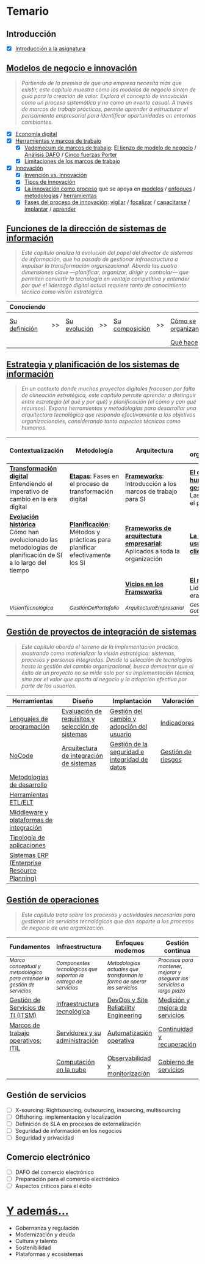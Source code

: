# Temario

## Introducción

- [x] [Introducción a la asignatura](/temario/00-introduccion/README.md)


## [Modelos de negocio e innovación](/temario/01-modelosNegocioInnovacion/README.md)

> *Partiendo de la premisa de que una empresa necesita más que existir, este capítulo muestra cómo los modelos de negocio sirven de guía para la creación de valor. Explora el concepto de innovación como un proceso sistemático y no como un evento casual. A través de marcos de trabajo prácticos, permite aprender a estructurar el pensamiento empresarial para identificar oportunidades en entornos cambiantes.*

- [x] [Economía digital](/temario/01-modelosNegocioInnovacion/economiaDigital.md)
- [x] [Herramientas y marcos de trabajo](/temario/01-modelosNegocioInnovacion/marcosDeTrabajo.md)
  - [x] [Vademecum de marcos de trabajo](/temario/01-modelosNegocioInnovacion/marcosDeTrabajoVademecum.md): [El lienzo de modelo de negocio](/temario/01-modelosNegocioInnovacion/lienzoModeloNegocio/README.md) / [Análisis DAFO](/temario/01-modelosNegocioInnovacion/analisisDAFO/README.md) / [Cinco fuerzas Porter](/temario/01-modelosNegocioInnovacion/fiveForces/README.md)
  - [x] [Limitaciones de los marcos de trabajo](/temario/01-modelosNegocioInnovacion/antiPatrones.md)
- [x] [Innovación](/temario/01-modelosNegocioInnovacion/innovacion/README.md)
  - [x] [Invención vs. Innovación](/temario/01-modelosNegocioInnovacion/innovacion/invencionVsInnovacion.md)
  - [x] [Tipos de innovación](/temario/01-modelosNegocioInnovacion/innovacion/tipos.md)
  - [x] [La innovación como proceso](/temario/01-modelosNegocioInnovacion/innovacion/proceso.md) que se apoya en [modelos](/temario/01-modelosNegocioInnovacion/innovacion/modelos.md) / [enfoques](/temario/01-modelosNegocioInnovacion/innovacion/enfoques.md) / [metodologías](/temario/01-modelosNegocioInnovacion/innovacion/metodologías.md) / [herramientas](/temario/01-modelosNegocioInnovacion/innovacion/herramientas.md)
  - [x] [Fases del proceso de innovación](/temario/01-modelosNegocioInnovacion/innovacion/proceso.md): [vigilar](/temario/01-modelosNegocioInnovacion/innovacion/vigilanciaTecnologica.md) / [focalizar](/temario/01-modelosNegocioInnovacion/innovacion/focalizar.md) / [capacitarse](/temario/01-modelosNegocioInnovacion/innovacion/capacitarse.md) / [implantar](/temario/01-modelosNegocioInnovacion/innovacion/implantar.md) / [aprender](/temario/01-modelosNegocioInnovacion/innovacion/aprender.md)

## [Funciones de la dirección de sistemas de información](/temario/02-funcionesDSI/README.md)

> *Este capítulo analiza la evolución del papel del director de sistemas de información, que ha pasado de gestionar infraestructura a impulsar la transformación organizacional. Aborda las cuatro dimensiones clave —planificar, organizar, dirigir y controlar— que permiten convertir la tecnología en ventaja competitiva y entender por qué el liderazgo digital actual requiere tanto de conocimiento técnico como visión estratégica.*

<div align=center>

|Conociendo|||||||||
|-|-|-|-|-|-|-|-|-|
|[Su definición](/temario/02-funcionesDSI/definicion.md)|>>|[Su evolución](/temario/02-funcionesDSI/evolucion.md)|>>|[Su composición](/temario/02-funcionesDSI/componentes.md)|>>|[Cómo se organizan](/temario/02-funcionesDSI/organizacion.md)|>>|[Qué  actividades abarca](/temario/02-funcionesDSI/actividades.md)
|||||||[Qué hace](/temario/02-funcionesDSI/elDirector.md)

</div>

## [Estrategia y planificación de los sistemas de información](03-estrategia/README.md)

> *En un contexto donde muchos proyectos digitales fracasan por falta de alineación estratégica, este capítulo permite aprender a distinguir entre estrategia (el qué y por qué) y planificación (el cómo y con qué recursos). Expone herramientas y metodologías para desarrollar una arquitectura tecnológica que responda efectivamente a los objetivos organizacionales, considerando tanto aspectos técnicos como humanos.*

<div align=center>


|Contextualización|Metodología|Arquitectura|Aspectos organizacionales|Aspectos técnicos y de control|
|-|-|-|-|-|
|[**Transformación digital**](03-estrategia/transformacionDigital.md)<br>Entendiendo el imperativo de cambio en la era digital|[**Etapas**](03-estrategia/etapas.md): Fases en el proceso de transformación digital|[**Frameworks**](03-estrategia/frameworks.md): Introducción a los marcos de trabajo para SI|[**El capital humano y su gestión**](03-estrategia/gestionCapitalHumano.md)<br>Las personas en el proceso|[**Ciberseguridad**](03-estrategia/ciberseguridad.md): Protección de activos de información|
|[**Evolución histórica**](03-estrategia/evolucion.md)<br>Cómo han evolucionado las metodologías de planificación de SI a lo largo del tiempo|[**Planificación**](03-estrategia/planificacion.md): Métodos y prácticas para planificar efectivamente los SI|[**Frameworks de arquitectura empresarial**](03-estrategia/frameworksArquitecturaEmpresarial.md): Aplicados a toda la organización|[**La organización: usuarios-clientes**](03-estrategia/organizacion.md)|[**Evaluación y control de proyectos**](03-estrategia/evaluacionProyectos.md)|
|||[**Vicios en los Frameworks**](03-estrategia/viciosFrameworks.md)|[**El rol del CIO**](03-estrategia/rolDelCIO.md)<br>Liderazgo en la era digital||
|<sub>*VisionTecnológica*|<sub>*GestiónDelPortafolio*|<sub>*ArquitecturaEmpresarial*|<sub>*GestiónDelTalento, GobiernoDeTI*|<sub>*GestiónDeRiesgos*|

</div>

## [Gestión de proyectos de integración de sistemas](04-gestionPY/README.md)

> *Este capítulo aborda el terreno de la implementación práctica, mostrando como  materializar la visión estratégica: sistemas, procesos y personas integradas. Desde la selección de tecnologías hasta la gestión del cambio organizacional, busca demostrar que el éxito de un proyecto no se mide solo por su implementación técnica, sino por el valor que aporta al negocio y la adopción efectiva por parte de los usuarios.*

<div align=center>

|Herramientas|Diseño|Implantación|Valoración|
|-|-|-|-|
|[Lenguajes de programación](04-gestionPY/lenguajesProgramacion.md)|[Evaluación de requisitos y selección de sistemas](04-gestionPY/requisitos.md)|[Gestión del cambio y adopción del usuario](04-gestionPY/gestionDelCambio.md)|[Indicadores](04-gestionPY/indicadores.md)|
|[NoCode](04-gestionPY/noCode.md)|[Arquitectura de integración de sistemas](arquitectura.md)|[Gestión de la seguridad e integridad de datos](04-gestionPY/gestionSeguridad.md)|[Gestión de riesgos](04-gestionPY/riesgos.md)|
|[Metodologías de desarrollo](04-gestionPY/metodologiasDesarrollo.md)
|[Herramientas ETL/ELT](04-gestionPY/etl.md)
|[Middleware y plataformas de integración](04-gestionPY/middleware.md)
|[Tipología de aplicaciones](04-gestionPY/tipologia.md)
|[Sistemas ERP (Enterprise Resource Planning)](04-gestionPY/erp.md)

</div>

## [Gestión de operaciones](05-gestionOP/README.md)

> *Este capítulo trata sobre los procesos y actividades necesarias para gestionar los servicios tecnológicos que dan soporte a los procesos de negocio de una organización.*

<div align=center>

|Fundamentos|Infraestructura|Enfoques modernos|Gestión continua|
|-|-|-|-|
|<sub>*Marco conceptual y metodológico para entender la gestión de servicios*</sub>|<sub>*Componentes tecnológicos que soportan la entrega de servicios*</sub>|<sub>*Metodologías actuales que transforman la forma de operar los servicios*</sub>|<sub>*Procesos para mantener, mejorar y asegurar los servicios a largo plazo*</sub>|
|[Gestión de Servicios de TI (ITSM)](05-gestionOP/01-itsm.md)|[Infraestructura tecnológica](05-gestionOP/03-infraestructura.md)|[DevOps y Site Reliability Engineering](05-gestionOP/06-devops-sre.md)|[Medición y mejora de servicios](05-gestionOP/07-medicion.md)|
|[Marcos de trabajo operativos: ITIL](05-gestionOP/02-itil.md)|[Servidores y su administración](05-gestionOP/04-servidores.md)|[Automatización operativa](05-gestionOP/09-automatizacion.md)|[Continuidad y recuperación](05-gestionOP/08-continuidad.md)|
||[Computación en la nube](05-gestionOP/05-cloud.md)|[Observabilidad y monitorización](05-gestionOP/10-observabilidad.md)|[Gobierno de servicios](05-gestionOP/11-gobierno.md)|

</div>

## Gestión de servicios

- [ ] X-sourcing: Rightsourcing, outsourcing, insourcing, multisourcing
- [ ] Offshoring: implementación y localización
- [ ] Definición de SLA en procesos de externalización
- [ ] Seguridad de información en los negocios
- [ ] Seguridad y privacidad

## Comercio electrónico

- [ ] DAFO del comercio electrónico
- [ ] Preparación para el comercio electrónico
- [ ] Aspectos críticos para el éxito

# [Y además...](/documentos/refactoring/temasPropuestosCompleto.md)

- Gobernanza y regulación
- Modernización y deuda
- Cultura y talento
- Sostenibilidad
- Plataformas y ecosistemas
